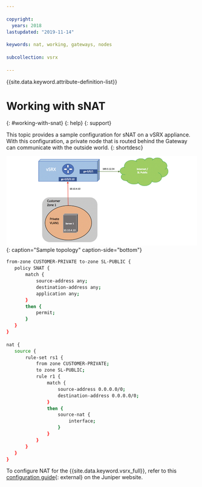 ```yaml
---

copyright:
  years: 2018
lastupdated: "2019-11-14"

keywords: nat, working, gateways, nodes

subcollection: vsrx

---
```


{{site.data.keyword.attribute-definition-list}}

# Working with sNAT
{: #working-with-snat}
{: help}
{: support}

This topic provides a sample configuration for sNAT on a vSRX appliance. With this configuration, a private node that is routed behind the Gateway can communicate with the outside world.
{: shortdesc}

![Sample topology](images/Sample-Topology-SNAT.png "Sample topology"){: caption="Sample topology" caption-side="bottom"}


```sh
from-zone CUSTOMER-PRIVATE to-zone SL-PUBLIC {
   policy SNAT {
       match {
           source-address any;
           destination-address any;
           application any;
       }
       then {
           permit;
       }
   }
}

nat {
   source {
       rule-set rs1 {
           from zone CUSTOMER-PRIVATE;
           to zone SL-PUBLIC;
           rule r1 {
               match {
                   source-address 0.0.0.0/0;
                   destination-address 0.0.0.0/0;
               }
               then {
                   source-nat {
                       interface;
                   }
               }
           }
       }
   }
}
```

To configure NAT for the {{site.data.keyword.vsrx_full}}, refer to this [configuration guide](https://www.juniper.net/documentation/us/en/software/junos/nat/nat.pdf){: external} on the Juniper website.
